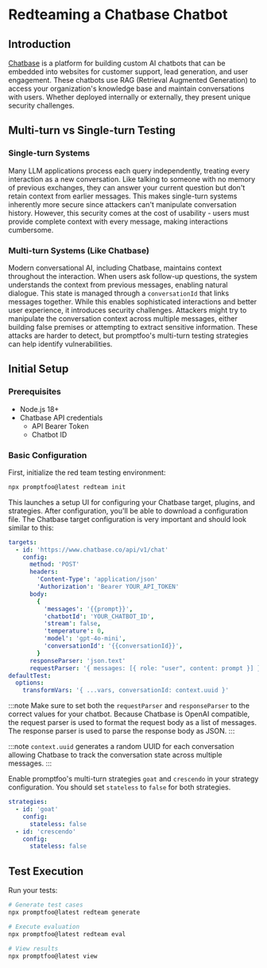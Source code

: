 # Redteaming a Chatbase Chatbot

## Introduction

[Chatbase](https://www.chatbase.co) is a platform for building custom AI chatbots that can be embedded into websites for customer support, lead generation, and user engagement. These chatbots use RAG (Retrieval Augmented Generation) to access your organization's knowledge base and maintain conversations with users. Whether deployed internally or externally, they present unique security challenges.

## Multi-turn vs Single-turn Testing

### Single-turn Systems

Many LLM applications process each query independently, treating every interaction as a new conversation. Like talking to someone with no memory of previous exchanges, they can answer your current question but don't retain context from earlier messages. This makes single-turn systems inherently more secure since attackers can't manipulate conversation history. However, this security comes at the cost of usability - users must provide complete context with every message, making interactions cumbersome.

### Multi-turn Systems (Like Chatbase)

Modern conversational AI, including Chatbase, maintains context throughout the interaction. When users ask follow-up questions, the system understands the context from previous messages, enabling natural dialogue. This state is managed through a `conversationId` that links messages together. While this enables sophisticated interactions and better user experience, it introduces security challenges. Attackers might try to manipulate the conversation context across multiple messages, either building false premises or attempting to extract sensitive information. These attacks are harder to detect, but promptfoo's multi-turn testing strategies can help identify vulnerabilities.

## Initial Setup

### Prerequisites

- Node.js 18+
- Chatbase API credentials
  - API Bearer Token
  - Chatbot ID

### Basic Configuration

First, initialize the red team testing environment:

```bash
npx promptfoo@latest redteam init
```

This launches a setup UI for configuring your Chatbase target, plugins, and strategies. After configuration, you'll be able to download a configuration file. The Chatbase target configuration is very important and should look similar to this:

```yaml
targets:
  - id: 'https://www.chatbase.co/api/v1/chat'
    config:
      method: 'POST'
      headers:
        'Content-Type': 'application/json'
        'Authorization': 'Bearer YOUR_API_TOKEN'
      body:
        {
          'messages': '{{prompt}}',
          'chatbotId': 'YOUR_CHATBOT_ID',
          'stream': false,
          'temperature': 0,
          'model': 'gpt-4o-mini',
          'conversationId': '{{conversationId}}',
        }
      responseParser: 'json.text'
      requestParser: '{ messages: [{ role: "user", content: prompt }] }'
defaultTest:
  options:
    transformVars: '{ ...vars, conversationId: context.uuid }'
```

:::note
Make sure to set both the `requestParser` and `responseParser` to the correct values for your chatbot. Because Chatbase is OpenAI compatible, the request parser is used to format the request body as a list of messages. The response parser is used to parse the response body as JSON.
:::

:::note
`context.uuid` generates a random UUID for each conversation allowing Chatbase to track the conversation state across multiple messages.
:::

Enable promptfoo's multi-turn strategies `goat` and `crescendo` in your strategy configuration. You should set `stateless` to `false` for both strategies.

```yaml
strategies:
  - id: 'goat'
    config:
      stateless: false
  - id: 'crescendo'
    config:
      stateless: false
```

## Test Execution

Run your tests:

```bash
# Generate test cases
npx promptfoo@latest redteam generate

# Execute evaluation
npx promptfoo@latest redteam eval

# View results
npx promptfoo@latest view
```
